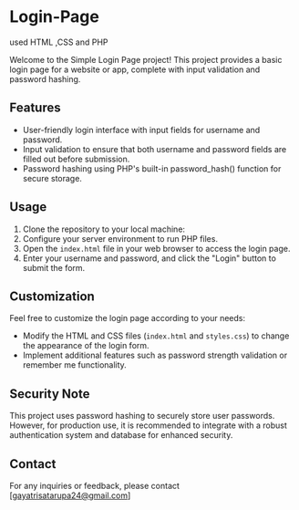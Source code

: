 # Login-Page
used HTML ,CSS and PHP

Welcome to the Simple Login Page project! This project provides a basic login page for a website or app, complete with input validation and password hashing.

## Features

- User-friendly login interface with input fields for username and password.
- Input validation to ensure that both username and password fields are filled out before submission.
- Password hashing using PHP's built-in password_hash() function for secure storage.

## Usage

1. Clone the repository to your local machine:
2. Configure your server environment to run PHP files.
3. Open the `index.html` file in your web browser to access the login page.
4. Enter your username and password, and click the "Login" button to submit the form.

## Customization

Feel free to customize the login page according to your needs:
- Modify the HTML and CSS files (`index.html` and `styles.css`) to change the appearance of the login form.
- Implement additional features such as password strength validation or remember me functionality.

## Security Note

This project uses password hashing to securely store user passwords. However, for production use, it is recommended to integrate with a robust authentication system and database for enhanced security.



## Contact

For any inquiries or feedback, please contact [gayatrisatarupa24@gmail.com]
